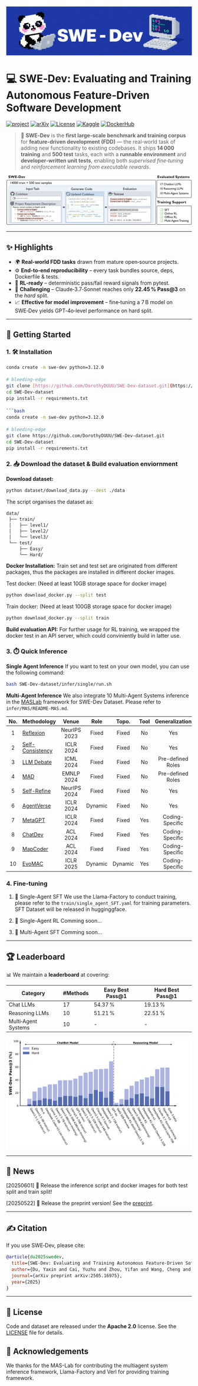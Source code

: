 ![logo](assets/logo.png)

# 💻 SWE‑Dev: Evaluating and Training Autonomous Feature‑Driven Software Development

[![project](https://img.shields.io/badge/project-Page-blue)](https://dorothyduuu.github.io/SWE-Dev-dataset/)
[![arXiv](https://img.shields.io/badge/arXiv-2505.16975-b31b1b.svg)](https://arxiv.org/abs/2505.16975)
[![License](https://img.shields.io/badge/license-Apache%202.0-green.svg)](LICENSE)
[![Kaggle](https://img.shields.io/badge/Kaggle-dataset-blue.svg)](https://www.kaggle.com/datasets/dorothydu/fdd-bench)
[![DockerHub](https://img.shields.io/badge/DockerHub-repository-blue.svg)](https://hub.docker.com/repository/docker/dorothyduuu/swe-dev/general)

> 🎯 **SWE‑Dev** is the **first large‑scale benchmark and training corpus** for **feature‑driven development (FDD)** — the real‑world task of adding new functionality to existing codebases.
> It ships **14 000 training** and **500 test** tasks, each with a **runnable environment** and **developer‑written unit tests**, enabling both *supervised fine‑tuning* and *reinforcement learning from executable rewards*.

![📄 Dataset Overview](assets/overview.jpg)

---

## ✨ Highlights

* 🌍 **Real‑world FDD tasks** drawn from mature open‑source projects.
* ⚙️ **End‑to‑end reproducibility** – every task bundles source, deps, Dockerfile & tests.
* 🤖 **RL‑ready** – deterministic pass/fail reward signals from pytest.
* 💪 **Challenging** – Claude‑3.7‑Sonnet reaches only **22.45 % Pass\@3** on the *hard* split.
* 📈 **Effective for model improvement** – fine‑tuning a 7 B model on SWE‑Dev yields GPT‑4o‑level performance on hard split.

---

## 🚀 Getting Started

### 1. 🛠️ Installation

```bash
conda create -n swe-dev python=3.12.0

# bleeding‑edge
git clone [https://github.com/DorothyDUUU/SWE-Dev-dataset.git](https://github.com/DorothyDUUU/SWE-Dev-dataset.git)
cd SWE-Dev-dataset
pip install -r requirements.txt

```bash
conda create -n swe-dev python=3.12.0

# bleeding‑edge
git clone https://github.com/DorothyDUUU/SWE-Dev-dataset.git
cd SWE-Dev-dataset
pip install -r requirements.txt
```
### 2. 📥 Download the dataset & Build evaluation enviornment
**Download dataset:**
```bash
python dataset/download_data.py --dest ./data
```

The script organises the dataset as:
```
data/
 ├── train/
 │   ├── level1/
 │   ├── level2/
 │   └── level3/
 └── test/
     ├── Easy/
     └── Hard/
```

**Docker Installation:**
Train set and test set are originated from different packages, thus the packages are installed in different docker images.

Test docker: (Need at least 10GB storage space for docker image)
```bash
python download_docker.py --split test
```
Train docker: (Need at least 100GB storage space for docker image) 
```bash
python download_docker.py --split train
```

**Build evaluation API:**
For further usage for RL training, we wrapped the docker test in an API server, which could conviniently build in latter use.

### 3. ⏱️ Quick Inference
**Single Agent Inference**
If you want to test on your own model, you can use the following command:
```bash
bash SWE-Dev-dataset/infer/single/run.sh
```

**Multi-Agent Inference**
We also integrate 10 Multi-Agent Systems inference in the [MASLab](https://github.com/MASWorks/MASLab) framework for SWE-Dev Dataset. Please refer to `infer/MAS/README-MAS.md`.

| No. | Methodology                                                                                     | Venue        | Role    | Topo.   | Tool | Generalization    |
|:---:|:------------------------------------------------------------------------------------------------|:------------:|:-------:|:-------:|:----:|:-----------------:|
| 1   | [Reflexion](https://arxiv.org/abs/2303.11366)                                                   | NeurIPS 2023 | Fixed   | Fixed   | No   | Yes               |
| 2   | [Self-Consistency](https://arxiv.org/abs/2203.11171)                                            | ICLR 2024    | Fixed   | Fixed   | No   | Yes               |
| 3   | [LLM Debate](https://arxiv.org/abs/2305.14325)                         | ICML 2024    | Fixed   | Fixed   | No   | Pre-defined Roles |
| 4   | [MAD](https://arxiv.org/abs/2402.18034)                       | EMNLP 2024   | Fixed   | Fixed   | No   | Pre-defined Roles |
| 5   | [Self-Refine](https://arxiv.org/abs/2303.17651)                                                  | NeurIPS 2024 | Fixed   | Fixed   | No   | Yes               |
| 6   | [AgentVerse](https://openreview.net/forum?id=qPrrV093o0)                                         | ICLR 2024    | Dynamic | Fixed   | No   | Yes               |
| 7   | [MetaGPT](https://openreview.net/forum?id=VtmBAGCN7o)                                           | ICLR 2024    | Fixed   | Fixed   | Yes  | Coding-Specific   |
| 8   | [ChatDev](https://arxiv.org/abs/2307.07924)                                                      | ACL 2024     | Fixed   | Fixed   | Yes  | Coding-Specific   |
| 9   | [MapCoder](https://arxiv.org/abs/2405.08586)                                                      | ACL 2024     | Fixed   | Fixed   | Yes  | Coding-Specific   |
| 10  | [EvoMAC](https://arxiv.org/abs/2405.03340)                | ICLR 2025    | Dynamic | Dynamic | Yes  | Coding-Specific   |


### 4. Fine‑tuning

1. 👤 Single-Agent SFT
    We use the Llama-Factory to conduct training, please refer to the `train/single_agent_SFT.yaml` for training parameters. SFT Dataset will be released in hugginggface.

2. 👤 Single-Agent RL
    Comming soon...

3. 👥 Multi-Agent SFT
    Comming soon...

---

## 🏆 Leaderboard

📊 We maintain a **leaderboard** at **<link >** covering:

| Category            | #Methods | Easy Best Pass\@1 | Hard Best Pass\@1 |
| ------------------- | -------- | ----------------- | ----------------- |
| Chat LLMs           | 17       | 54.37 %           | 19.13 %           |
| Reasoning LLMs      | 10       | 51.21 %           | 22.51 %           |
| Multi‑Agent Systems | 10       | -                 | -                 |

![Single LLM](assets/single_infer.jpg)

---

## 📢 News
[20250601] 🎉 Release the inference script and docker images for both test split and train split!

[20250522] 📄 Release the preprint version! See the [preprint](https://www.arxiv.org/pdf/2505.16975).

---

## ✍️ Citation

If you use SWE‑Dev, please cite:

```bibtex
@article{du2025swedev,
  title={SWE-Dev: Evaluating and Training Autonomous Feature-Driven Software Development},
  author={Du, Yaxin and Cai, Yuzhu and Zhou, Yifan and Wang, Cheng and Qian, Yu and Pang, Xianghe and Liu, Qian and Hu, Yue and Chen, Siheng},
  journal={arXiv preprint arXiv:2505.16975},
  year={2025}
}
```

---
## 📝 License

Code and dataset are released under the **Apache 2.0** license.
See the [LICENSE](LICENSE) file for details.

## 🙏 Acknowledgements
We thanks for the MAS-Lab for contributing the multiagent system inference framework, Llama-Factory and Verl for providing training framework.
